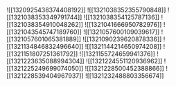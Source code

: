 ![[1320925438374408192]]
![[1321038352355790848]]
![[1321038353349791744]]
![[1321038354125787136]]
![[1321038354910048262]]
![[1321041666950782976]]
![[1321043545747189760]]
![[1321057600109039617]]
![[1321057601065381889]]
![[1321090239620878336]]
![[1321134846832496640]]
![[1321144214650974208]]
![[1321151807251361792]]
![[1321155724659941376]]
![[1321223635088994304]]
![[1321224551120936962]]
![[1321225249699074050]]
![[1321228500452388866]]
![[1321228539404967937]]
![[1321232488803356674]]
